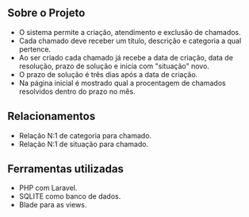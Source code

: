 ## Sobre o Projeto

- O sistema permite a criação, atendimento e exclusão de chamados.
- Cada chamado deve receber um título, descrição e categoria a qual pertence.
- Ao ser criado cada chamado já recebe a data de criação, data de resolução, prazo de solução e inicia com "situação" novo.
- O prazo de solução é três dias após a data de criação.
- Na página inicial é mostrado qual a procentagem de chamados resolvidos dentro do prazo no mês.

## Relacionamentos

- Relação N:1 de categoria para chamado.
- Relação N:1 de situação para chamado.

## Ferramentas utilizadas

- PHP com Laravel.
- SQLITE como banco de dados.
- Blade para as views.
